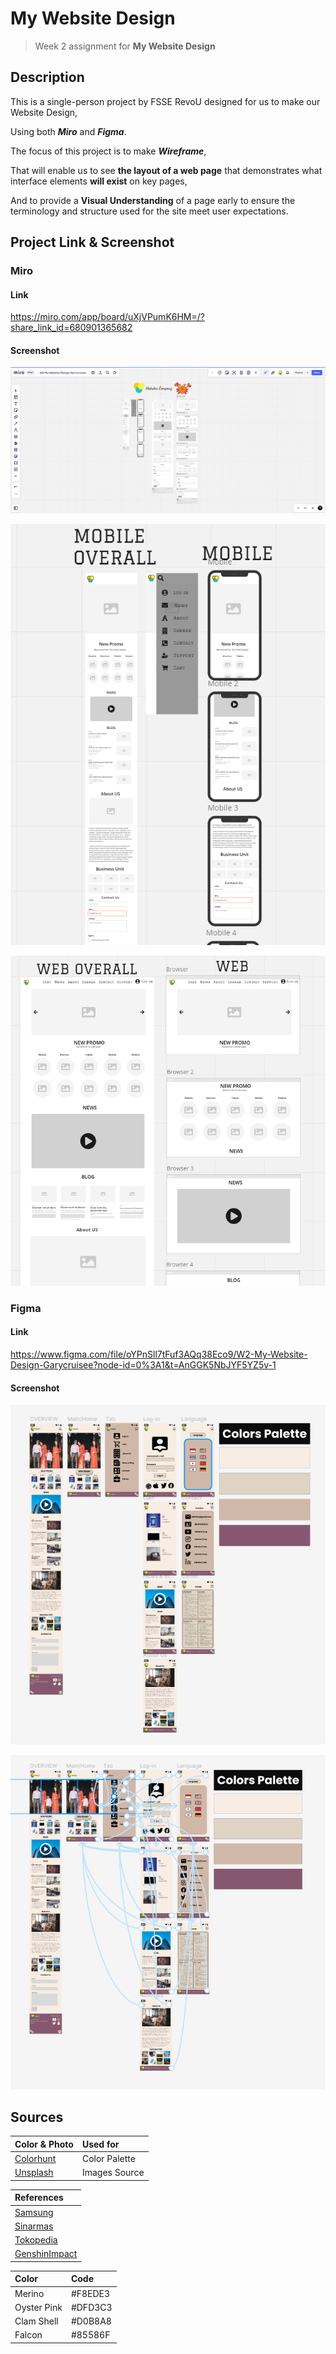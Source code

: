 # My Website Design

> Week 2 assignment for **My Website Design**

## Description

This is a single-person project by FSSE RevoU designed for us to make our Website Design,

Using both **_Miro_** and **_Figma_**.

The focus of this project is to make **_Wireframe_**,

That will enable us to see **the layout of a web page** that demonstrates what interface elements **will exist** on key pages,

And to provide a **Visual Understanding** of a page early to ensure the terminology and structure used for the site meet user expectations.

## Project Link & Screenshot

### Miro

#### Link

https://miro.com/app/board/uXjVPumK6HM=/?share_link_id=680901365682

#### Screenshot

![miroscreenshot](./assets/hahehomiro.PNG)

![miro1](./assets/miro1.PNG)

![miro2](./assets/miro2.PNG)

### Figma

#### Link

https://www.figma.com/file/oYPnSll7tFuf3AQq38Eco9/W2-My-Website-Design-Garycruisee?node-id=0%3A1&t=AnGGK5NbJYF5YZ5v-1

#### Screenshot

![Figmascreenshot1](./assets/Figma1.PNG)

![Figmascreenshot2](./assets/Figma2.PNG)

## Sources

| Color & Photo                      | Used for      |
| :--------------------------------- | :------------ |
| [Colorhunt](https://colorhunt.co/) | Color Palette |
| [Unsplash](https://unsplash.com/)  | Images Source |

| References                                             |
| :----------------------------------------------------- |
| [Samsung](https://www.samsung.com/id/)                 |
| [Sinarmas](https://www.sinarmas.com/)                  |
| [Tokopedia](https://www.tokopedia.com/)                |
| [GenshinImpact](https://genshin.hoyoverse.com/en/home) |

| Color       | Code    |
| :---------- | :------ |
| Merino      | #F8EDE3 |
| Oyster Pink | #DFD3C3 |
| Clam Shell  | #D0B8A8 |
| Falcon      | #85586F |
